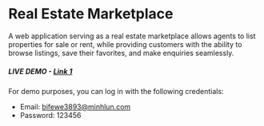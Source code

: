 # Real Estate Marketplace

A web application serving as a real estate marketplace allows agents to list properties for sale or rent, while providing customers with the ability to browse listings, save their favorites, and make enquiries seamlessly.

##### LIVE DEMO - [Link 1](http://realist.us.to)


For demo purposes, you can log in with the following credentials:

- Email: bifewe3893@minhlun.com
- Password: 123456
